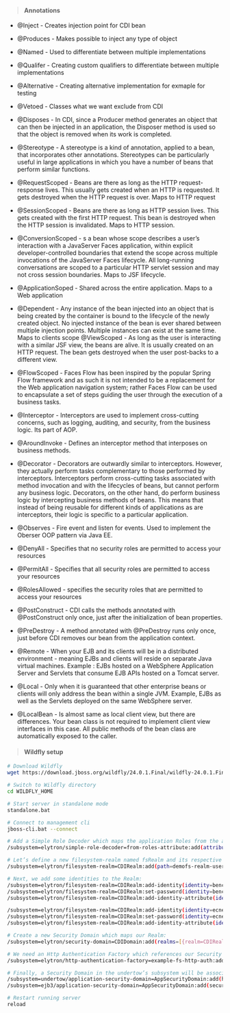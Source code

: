 > #### Annotations

- @Inject - Creates injection point for CDI bean
- @Produces - Makes possible to inject any type of object
- @Named - Used to differentiate between multiple implementations
- @Qualifer - Creating custom qualifiers to differentiate between multiple implementations
- @Alternative - Creating alternative implementation for exmaple for testing
- @Vetoed - Classes what we want exclude from CDI

- @Disposes - In CDI, since a Producer method generates an object that can then be injected in an application, the Disposer method is used so that the object is removed when its work is completed.
- @Stereotype - A stereotype is a kind of annotation, applied to a bean, that incorporates other annotations. Stereotypes can be particularly useful in large applications in which you have a number of beans that perform similar functions.

- @RequestScoped - Beans are there as long as the HTTP request-response lives. This usually gets created when an HTTP is requested. It gets destroyed when the HTTP request is over. Maps to HTTP request
- @SessionScoped - Beans are there as long as HTTP session lives. This gets created with the first HTTP request. This bean is destroyed when the HTTP session is invalidated. Maps to HTTP session.
- @ConversionScoped - s a bean whose scope describes a user’s interaction with a JavaServer Faces application, within explicit developer-controlled boundaries that extend the scope across multiple invocations of the JavaServer Faces lifecycle. All long-running conversations are scoped to a particular HTTP servlet session and may not cross session boundaries. Maps to JSF lifecycle.
- @ApplicationSoped - Shared across the entire application. Maps to a Web application
- @Dependent - Any instance of the bean injected into an object that is being created by the container is bound to the lifecycle of the newly created object. No injected instance of the bean is ever shared between multiple injection points. Multiple instances can exist at the same time. Maps to clients scope
@ViewScoped - As long as the user is interacting with a similar JSF view, the beans are alive. It is usually created on an HTTP request. The bean gets destroyed when the user post-backs to a different view.
- @FlowScoped - Faces Flow has been inspired by the popular Spring Flow framework and as such it is not intended to be a replacement for the Web application navigation system; rather Faces Flow can be used to encapsulate a set of steps guiding the user through the execution of a business tasks.	

- @Interceptor - Interceptors are used to implement cross-cutting concerns, such as logging, auditing, and security, from the business logic. Its part of AOP.
- @AroundInvoke - Defines an interceptor method that interposes on business methods.
- @Decorator - Decorators are outwardly similar to interceptors. However, they actually perform tasks complementary to those performed by interceptors. Interceptors perform cross-cutting tasks associated with method invocation and with the lifecycles of beans, but cannot perform any business logic. Decorators, on the other hand, do perform business logic by intercepting business methods of beans. This means that instead of being reusable for different kinds of applications as are interceptors, their logic is specific to a particular application.
- @Observes - Fire event and listen for events. Used to implement the Oberser OOP pattern via Java EE.

- @DenyAll - Specifies that no security roles are permitted to access your resources
- @PermitAll - Specifies that all security roles are permitted to access your resources
- @RolesAllowed - specifies the security roles that are permitted to access your resources

- @PostConstruct - CDI calls the methods annotated with @PostConstruct only once, just after the initialization of bean properties.
- @PreDestroy - A method annotated with @PreDestroy runs only once, just before CDI removes our bean from the application context.

- @Remote - When your EJB and its clients will be in a distributed environment - meaning EJBs and clients will reside on separate Java virtual machines. Example : EJBs hosted on a WebSphere Application Server and Servlets that consume EJB APIs hosted on a Tomcat server.
- @Local - Only when it is guaranteed that other enterprise beans or clients will only address the bean within a single JVM. Example, EJBs as well as the Servlets deployed on the same WebSphere server.
- @LocalBean - Is almost same as local client view, but there are differences. Your bean class is not required to implement client view interfaces in this case. All public methods of the bean class are automatically exposed to the caller.

> #### Wildfly setup

```bash
# Download Wildfly
wget https://download.jboss.org/wildfly/24.0.1.Final/wildfly-24.0.1.Final.zip

# Switch to Wildfly directory
cd WILDFLY_HOME

# Start server in standalone mode
standalone.bat

# Connect to management cli
jboss-cli.bat --connect

# Add a Simple Role Decoder which maps the application Roles from the attribute Roles in the File system.
/subsystem=elytron/simple-role-decoder=from-roles-attribute:add(attribute=Roles)

# Let’s define a new filesystem-realm named fsRealm and its respective path on the file system:
/subsystem=elytron/filesystem-realm=CDIRealm:add(path=demofs-realm-users,relative-to=jboss.server.config.dir)

# Next, we add some identities to the Realm:
/subsystem=elytron/filesystem-realm=CDIRealm:add-identity(identity=bence)
/subsystem=elytron/filesystem-realm=CDIRealm:set-password(identity=bence,clear={password="password123"})
/subsystem=elytron/filesystem-realm=CDIRealm:add-identity-attribute(identity=bence,name=Roles, value=["user"])

/subsystem=elytron/filesystem-realm=CDIRealm:add-identity(identity=ecneb)
/subsystem=elytron/filesystem-realm=CDIRealm:set-password(identity=ecneb,clear={password="password123"})
/subsystem=elytron/filesystem-realm=CDIRealm:add-identity-attribute(identity=ecneb,name=Roles, value=["admin","user"])

# Create a new Security Domain which maps our Realm:
/subsystem=elytron/security-domain=CDIDomain:add(realms=[{realm=CDIRealm,role-decoder=from-roles-attribute}],default-realm=CDIRealm,permission-mapper=default-permission-mapper)

# We need an Http Authentication Factory which references our Security Domain:
/subsystem=elytron/http-authentication-factory=example-fs-http-auth:add(http-server-mechanism-factory=global,security-domain=CDIDomain,mechanism-configurations=[{mechanism-name=BASIC,mechanism-realm-configurations=[{realm-name=RealmUsersRoles}]}])

# Finally, a Security Domain in the undertow’s subsystem will be associated with our Http Authentication Factory:
/subsystem=undertow/application-security-domain=AppSecurityDomain:add(http-authentication-factory=example-fs-http-auth)
/subsystem=ejb3/application-security-domain=AppSecurityDomain:add(security-domain=CDIDomain)

# Restart running server
reload
```